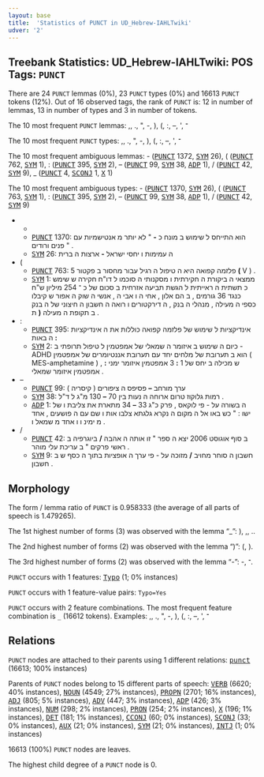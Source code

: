 ```yaml
---
layout: base
title:  'Statistics of PUNCT in UD_Hebrew-IAHLTwiki'
udver: '2'
---
```


## Treebank Statistics: UD_Hebrew-IAHLTwiki: POS Tags: `PUNCT`

There are 24 `PUNCT` lemmas (0%), 23 `PUNCT` types (0%) and 16613 `PUNCT` tokens (12%).
Out of 16 observed tags, the rank of `PUNCT` is: 12 in number of lemmas, 13 in number of types and 3 in number of tokens.

The 10 most frequent `PUNCT` lemmas: ,, ., ", -, ), (, :, –, ', ־

The 10 most frequent `PUNCT` types:  ,, ., ", -, ), (, :, –, ', ־

The 10 most frequent ambiguous lemmas: - (<tt><a href="he_iahltwiki-pos-PUNCT.html">PUNCT</a></tt> 1372, <tt><a href="he_iahltwiki-pos-SYM.html">SYM</a></tt> 26), ( (<tt><a href="he_iahltwiki-pos-PUNCT.html">PUNCT</a></tt> 762, <tt><a href="he_iahltwiki-pos-SYM.html">SYM</a></tt> 1), : (<tt><a href="he_iahltwiki-pos-PUNCT.html">PUNCT</a></tt> 395, <tt><a href="he_iahltwiki-pos-SYM.html">SYM</a></tt> 2), – (<tt><a href="he_iahltwiki-pos-PUNCT.html">PUNCT</a></tt> 99, <tt><a href="he_iahltwiki-pos-SYM.html">SYM</a></tt> 38, <tt><a href="he_iahltwiki-pos-ADP.html">ADP</a></tt> 1), / (<tt><a href="he_iahltwiki-pos-PUNCT.html">PUNCT</a></tt> 42, <tt><a href="he_iahltwiki-pos-SYM.html">SYM</a></tt> 9), _ (<tt><a href="he_iahltwiki-pos-PUNCT.html">PUNCT</a></tt> 4, <tt><a href="he_iahltwiki-pos-SCONJ.html">SCONJ</a></tt> 1, <tt><a href="he_iahltwiki-pos-X.html">X</a></tt> 1)

The 10 most frequent ambiguous types:  - (<tt><a href="he_iahltwiki-pos-PUNCT.html">PUNCT</a></tt> 1370, <tt><a href="he_iahltwiki-pos-SYM.html">SYM</a></tt> 26), ( (<tt><a href="he_iahltwiki-pos-PUNCT.html">PUNCT</a></tt> 763, <tt><a href="he_iahltwiki-pos-SYM.html">SYM</a></tt> 1), : (<tt><a href="he_iahltwiki-pos-PUNCT.html">PUNCT</a></tt> 395, <tt><a href="he_iahltwiki-pos-SYM.html">SYM</a></tt> 2), – (<tt><a href="he_iahltwiki-pos-PUNCT.html">PUNCT</a></tt> 99, <tt><a href="he_iahltwiki-pos-SYM.html">SYM</a></tt> 38, <tt><a href="he_iahltwiki-pos-ADP.html">ADP</a></tt> 1), / (<tt><a href="he_iahltwiki-pos-PUNCT.html">PUNCT</a></tt> 42, <tt><a href="he_iahltwiki-pos-SYM.html">SYM</a></tt> 9)


* -
  * <tt><a href="he_iahltwiki-pos-PUNCT.html">PUNCT</a></tt> 1370: הוא התייחס ל שימוש ב מונח כ <b>-</b> " לא יותר מ אנטישמיות עם פנים ורודים " .
  * <tt><a href="he_iahltwiki-pos-SYM.html">SYM</a></tt> 26: ה עמימות ו יחסי ישראל <b>-</b> ארצות ה ברית
* (
  * <tt><a href="he_iahltwiki-pos-PUNCT.html">PUNCT</a></tt> 763: פלזמה קפואה היא ה טיפול ה רגיל עבור מחסור ב פקטור 5 <b>(</b> V ) .
  * <tt><a href="he_iahltwiki-pos-SYM.html">SYM</a></tt> 1: ממצאי ה ביקורת ה חקירתית ו מסקנותי ה סוכמו ל דו"ח חקירה ש שימש כ תשתית ה ראייתית ל הגשת תביעה אזרחית ב סכום של כ ־ 254 מיליון ש"ח כנגד 36 גורמים , ב הם אלון , אחי ה ו אבי ה , אנשי ה שוק ה אפור ש קיבלו כספי ה מעילה , מנהלי ה בנק , ה דירקטורים ו רואה ה חשבון ה חיצוני של ה בנק ב תקופת ה מעילה <b>(</b> ת .
* :
  * <tt><a href="he_iahltwiki-pos-PUNCT.html">PUNCT</a></tt> 395: אינדיקציות ל שימוש של פלזמה קפואה כוללות את ה אינדיקציות ה באות <b>:</b>
  * <tt><a href="he_iahltwiki-pos-SYM.html">SYM</a></tt> 2: כיום ה שימוש ב איזומר ה שמאלי של אמפטמין ל טיפול תרופתי ב - ADHD הוא ב תערובת של מלחים יחד עם תערובת אננטיומרים של אמפטמין ( MES-amphetamine ) , ש מכילה ב יחס של 1 <b>:</b> 3 אמפטמין איזומר ימני <b>:</b> אמפטמין איזומר שמאלי .
* –
  * <tt><a href="he_iahltwiki-pos-PUNCT.html">PUNCT</a></tt> 99: ערך מורחב <b>–</b> פסיפס ה ציפורים ( קיסריה )
  * <tt><a href="he_iahltwiki-pos-SYM.html">SYM</a></tt> 38: רמות גלוקוז טרום ארוחה ה נעות בין 70 <b>–</b> 130 מ"ג ל ד"ל .
  * <tt><a href="he_iahltwiki-pos-ADP.html">ADP</a></tt> 1: ה בשורה על - פי לוקאס , פרק כ"ג 33 <b>–</b> 34 מתארת את צליבת ו של ישו : " כש באו אל ה מקום ה נקרא גלגתא צלבו אות ו שם עם ה פושעים , אחד מ ימינ ו ו אחד מ שמאל ו .
* /
  * <tt><a href="he_iahltwiki-pos-PUNCT.html">PUNCT</a></tt> 42: ב סוף אוגוסט 2006 יצא ה ספר " זו אותה ה אהבה <b>/</b> ביוגרפיה ב ראשי פרקים " ב עריכת עלי מוהר .
  * <tt><a href="he_iahltwiki-pos-SYM.html">SYM</a></tt> 9: חשבון ה סוחר מחויב <b>/</b> מזוכה על - פי ערך ה אופציות בתוך ה כסף ש ב חשבון .

## Morphology

The form / lemma ratio of `PUNCT` is 0.958333 (the average of all parts of speech is 1.479265).

The 1st highest number of forms (3) was observed with the lemma “_”: ), ,, ..

The 2nd highest number of forms (2) was observed with the lemma “)”: (, ).

The 3rd highest number of forms (2) was observed with the lemma “-”: -, ־.

`PUNCT` occurs with 1 features: <tt><a href="he_iahltwiki-feat-Typo.html">Typo</a></tt> (1; 0% instances)

`PUNCT` occurs with 1 feature-value pairs: `Typo=Yes`

`PUNCT` occurs with 2 feature combinations.
The most frequent feature combination is `_` (16612 tokens).
Examples: ,, ., ", -, ), (, :, –, ', ־


## Relations

`PUNCT` nodes are attached to their parents using 1 different relations: <tt><a href="he_iahltwiki-dep-punct.html">punct</a></tt> (16613; 100% instances)

Parents of `PUNCT` nodes belong to 15 different parts of speech: <tt><a href="he_iahltwiki-pos-VERB.html">VERB</a></tt> (6620; 40% instances), <tt><a href="he_iahltwiki-pos-NOUN.html">NOUN</a></tt> (4549; 27% instances), <tt><a href="he_iahltwiki-pos-PROPN.html">PROPN</a></tt> (2701; 16% instances), <tt><a href="he_iahltwiki-pos-ADJ.html">ADJ</a></tt> (805; 5% instances), <tt><a href="he_iahltwiki-pos-ADV.html">ADV</a></tt> (447; 3% instances), <tt><a href="he_iahltwiki-pos-ADP.html">ADP</a></tt> (426; 3% instances), <tt><a href="he_iahltwiki-pos-NUM.html">NUM</a></tt> (298; 2% instances), <tt><a href="he_iahltwiki-pos-PRON.html">PRON</a></tt> (254; 2% instances), <tt><a href="he_iahltwiki-pos-X.html">X</a></tt> (196; 1% instances), <tt><a href="he_iahltwiki-pos-DET.html">DET</a></tt> (181; 1% instances), <tt><a href="he_iahltwiki-pos-CCONJ.html">CCONJ</a></tt> (60; 0% instances), <tt><a href="he_iahltwiki-pos-SCONJ.html">SCONJ</a></tt> (33; 0% instances), <tt><a href="he_iahltwiki-pos-AUX.html">AUX</a></tt> (21; 0% instances), <tt><a href="he_iahltwiki-pos-SYM.html">SYM</a></tt> (21; 0% instances), <tt><a href="he_iahltwiki-pos-INTJ.html">INTJ</a></tt> (1; 0% instances)

16613 (100%) `PUNCT` nodes are leaves.

The highest child degree of a `PUNCT` node is 0.

